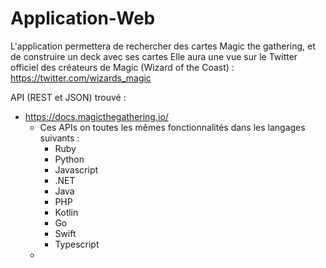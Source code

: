 # Application-Web



L'application permettera de rechercher des cartes Magic the gathering, et de construire un deck avec ses cartes
Elle aura une vue sur le Twitter officiel des créateurs de Magic (Wizard of the Coast) : https://twitter.com/wizards_magic



API (REST et JSON) trouvé :
  - https://docs.magicthegathering.io/
    - Ces APIs on toutes les mêmes fonctionnalités dans les langages suivants :
      - Ruby
      - Python
      - Javascript
      - .NET
      - Java
      - PHP
      - Kotlin
      - Go
      - Swift
      - Typescript
     - 
     



